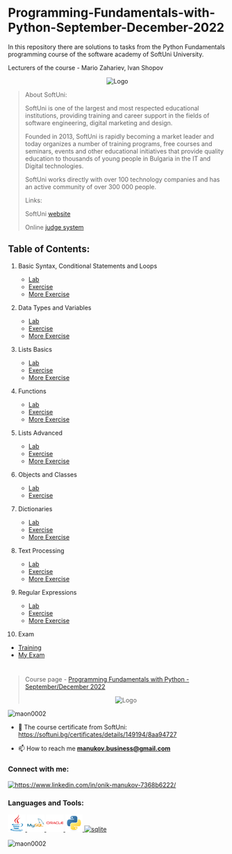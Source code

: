 # Programming-Fundamentals-with-Python-September-December-2022
 In this repository there are solutions to tasks from the Python Fundamentals programming course of the software academy of SoftUni University.

Lecturers of the course - Mario Zahariev, Ivan Shopov

<p style="text-align:center;"><img src="https://user-images.githubusercontent.com/68993494/185683680-bcfefe65-88fb-4192-b0b2-ff9130c39487.png" alt="Logo"></p>

>About SoftUni:
>
>SoftUni is one of the largest and most respected educational institutions, providing training and career support in the fields of software engineering, digital marketing and design.
>
>Founded in 2013, SoftUni is rapidly becoming a market leader and today organizes a number of training programs, free courses and seminars, events and other educational initiatives that provide quality education to thousands of young people in Bulgaria in the IT and Digital technologies.
>
>SoftUni works directly with over 100 technology companies and has an active community of over 300 000 people.
> 
>Links:
>
>SoftUni [website](https://about.softuni.bg/#about-us)
>
>Online [judge system](https://judge.softuni.org/)
<p> </p>
<p> </p>
<h2>Table of Contents:</h2>


1. Basic Syntax, Conditional Statements and Loops
   - [Lab](https://github.com/maon0002/Programming-Fundamentals-with-Python-September-December-2022/tree/main/basic_syntax_conditional_statements_and_loops__lab)
   - [Exercise](https://github.com/maon0002/Programming-Fundamentals-with-Python-September-December-2022/tree/main/basic_syntax_conditional_statements_and_loops__exercise)
   - [More Exercise](https://github.com/maon0002/Programming-Fundamentals-with-Python-September-December-2022/tree/main/basic_syntax_conditional_statements_and_loops__more_exercises)
  
2. Data Types and Variables
   - [Lab](https://github.com/maon0002/Programming-Fundamentals-with-Python-September-December-2022/tree/main/data_types_and_variables__lab)
   - [Exercise](https://github.com/maon0002/Programming-Fundamentals-with-Python-September-December-2022/tree/main/data_types_and_variables__exercise)
   - [More Exercise](https://github.com/maon0002/Programming-Fundamentals-with-Python-September-December-2022/tree/main/data_types_and_variables__more_exercises)

3. Lists Basics
   - [Lab](https://github.com/maon0002/Programming-Fundamentals-with-Python-September-December-2022/tree/main/lists_basics__lab)
   - [Exercise](https://github.com/maon0002/Programming-Fundamentals-with-Python-September-December-2022/tree/main/lists_basics__exercise)
   - [More Exercise](https://github.com/maon0002/Programming-Fundamentals-with-Python-September-December-2022/tree/main/lists_basics__more_exercises)

4. Functions
   - [Lab](https://github.com/maon0002/Programming-Fundamentals-with-Python-September-December-2022/tree/main/functions__lab)
   - [Exercise](https://github.com/maon0002/Programming-Fundamentals-with-Python-September-December-2022/tree/main/functions__exercise)
   - [More Exercise](https://github.com/maon0002/Programming-Fundamentals-with-Python-September-December-2022/tree/main/functions__more_exercises)

5. Lists Advanced
   - [Lab](https://github.com/maon0002/Programming-Fundamentals-with-Python-September-December-2022/tree/main/lists_advanced__lab)
   - [Exercise](https://github.com/maon0002/Programming-Fundamentals-with-Python-September-December-2022/tree/main/lists_advanced__exercise)
   - [More Exercise](https://github.com/maon0002/Programming-Fundamentals-with-Python-September-December-2022/tree/main/lists_advanced__more_exercises)

6. Objects and Classes
   - [Lab](https://github.com/maon0002/Programming-Fundamentals-with-Python-September-December-2022/tree/main/objects_and_classes__lab)
   - [Exercise](https://github.com/maon0002/Programming-Fundamentals-with-Python-September-December-2022/tree/main/objects_and_classes__exericse)

7. Dictionaries
   - [Lab](https://github.com/maon0002/Programming-Fundamentals-with-Python-September-December-2022/tree/main/dictionaries__lab)
   - [Exercise](https://github.com/maon0002/Programming-Fundamentals-with-Python-September-December-2022/tree/main/dictionaries__exercise)
   - [More Exercise](https://github.com/maon0002/Programming-Fundamentals-with-Python-September-December-2022/tree/main/dictionaries__more_exercises)

8. Text Processing
   - [Lab](https://github.com/maon0002/Programming-Fundamentals-with-Python-September-December-2022/tree/main/text_processing__lab)
   - [Exercise](https://github.com/maon0002/Programming-Fundamentals-with-Python-September-December-2022/tree/main/text_processing__exercise)
   - [More Exercise](https://github.com/maon0002/Programming-Fundamentals-with-Python-September-December-2022/tree/main/text_processing__more_exercises)

9. Regular Expressions 
   - [Lab]()
   - [Exercise]()
   - [More Exercise]()

10. Exam
   - [Training]()
   - [My Exam]()


<h1></h1>

>Course page - [Programming Fundamentals with Python - September/December 2022](https://softuni.bg/trainings/3840/programming-fundamentals-with-python-september-2022)
>
> <p style="text-align:center;"><img src="https://about.softuni.bg/Content/images/svg-logos/softuni-logo-white.svg" width=400 length=400 alt="Logo"></p>

<p></p>
<p align="left"> <img src="https://komarev.com/ghpvc/?username=maon0002&label=Profile%20views&color=0e75b6&style=flat" alt="maon0002" /> </p>

- 🌱 The course certificate from SoftUni: https://softuni.bg/certificates/details/149194/8aa94727

- 📫 How to reach me **manukov.business@gmail.com**

<h3 align="left">Connect with me:</h3>
<p align="left">
<a href="https://linkedin.com/in/https://www.linkedin.com/in/onik-manukov-7368b6222/" target="blank"><img align="center" src="https://raw.githubusercontent.com/rahuldkjain/github-profile-readme-generator/master/src/images/icons/Social/linked-in-alt.svg" alt="https://www.linkedin.com/in/onik-manukov-7368b6222/" height="30" width="40" /></a>
</p>

<h3 align="left">Languages and Tools:</h3>
<p align="left"> <a href="https://www.java.com" target="_blank" rel="noreferrer"> <img src="https://raw.githubusercontent.com/devicons/devicon/master/icons/java/java-original.svg" alt="java" width="40" height="40"/> </a> <a href="https://www.mysql.com/" target="_blank" rel="noreferrer"> <img src="https://raw.githubusercontent.com/devicons/devicon/master/icons/mysql/mysql-original-wordmark.svg" alt="mysql" width="40" height="40"/> </a> <a href="https://www.oracle.com/" target="_blank" rel="noreferrer"> <img src="https://raw.githubusercontent.com/devicons/devicon/master/icons/oracle/oracle-original.svg" alt="oracle" width="40" height="40"/> </a> <a href="https://www.python.org" target="_blank" rel="noreferrer"> <img src="https://raw.githubusercontent.com/devicons/devicon/master/icons/python/python-original.svg" alt="python" width="40" height="40"/> </a> <a href="https://www.sqlite.org/" target="_blank" rel="noreferrer"> <img src="https://www.vectorlogo.zone/logos/sqlite/sqlite-icon.svg" alt="sqlite" width="40" height="40"/> </a> </p>

<p><img align="center" src="https://github-readme-stats.vercel.app/api/top-langs?username=maon0002&show_icons=true&locale=en&layout=compact" alt="maon0002" /></p>
